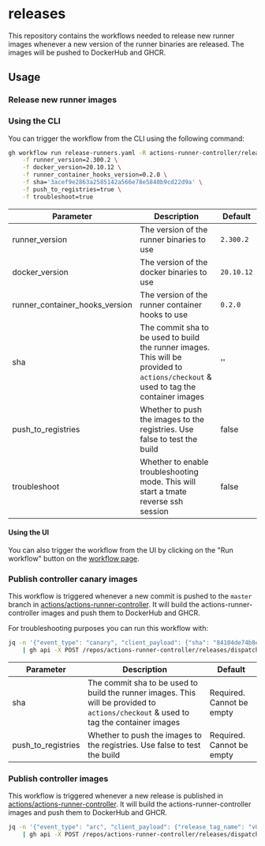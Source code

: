 # releases

This repository contains the workflows needed to release new runner images whenever a new version of the runner binaries are released. The images will be pushed to DockerHub and GHCR.

## Usage

### Release new runner images

### Using the CLI

You can trigger the workflow from the CLI using the following command:

```bash
gh workflow run release-runners.yaml -R actions-runner-controller/releases \
    -f runner_version=2.300.2 \
    -f docker_version=20.10.12 \
    -f runner_container_hooks_version=0.2.0 \
    -f sha='3acef9e2863a2585142a566e78e5840b9cd22d9a' \
    -f push_to_registries=true \
    -f troubleshoot=true
```

<!-- Table of Paramters -->
| Parameter | Description | Default |
| --- | --- | --- |
| runner_version | The version of the runner binaries to use | `2.300.2` |
| docker_version | The version of the docker binaries to use | `20.10.12` |
| runner_container_hooks_version | The version of the runner container hooks to use | `0.2.0` |
| sha | The commit sha to be used to build the runner images. This will be provided to `actions/checkout` & used to tag the container images | '' |
| push_to_registries | Whether to push the images to the registries. Use false to test the build | false |
| troubleshoot | Whether to enable troubleshooting mode. This will start a tmate reverse ssh session | false |

#### Using the UI

You can also trigger the workflow from the UI by clicking on the "Run workflow" button on the [workflow page](https://github.com/actions-runner-controller/releases/actions/workflows/release-runners.yaml).

### Publish controller canary images

This workflow is triggered whenever a new commit is pushed to the `master` branch in [actions/actions-runner-controller](https://github.com/actions/actions-runner-controller). It will build the actions-runner-controller images and push them to DockerHub and GHCR.

For troubleshooting purposes you can run this workflow with:

```bash
jq -n '{"event_type": "canary", "client_payload": {"sha": "84104de74b8e9e555f530d40d8f33cc9471716f5", "push_to_registries": false}}' \
    | gh api -X POST /repos/actions-runner-controller/releases/dispatches --input -
```

<!-- Table of Paramters -->
| Parameter | Description | Default |
| --- | --- | --- |
| sha | The commit sha to be used to build the runner images. This will be provided to `actions/checkout` & used to tag the container images  | Required. Cannot be empty |
| push_to_registries | Whether to push the images to the registries. Use false to test the build | Required. Cannot be empty |

### Publish controller images

This workflow is triggered whenever a new release is published in [actions/actions-runner-controller](https://github.com/actions/actions-runner-controller). It will build the actions-runner-controller images and push them to DockerHub and GHCR.

```bash
jq -n '{"event_type": "arc", "client_payload": {"release_tag_name": "v0.26.0", "push_to_registries": false}}' \
    | gh api -X POST /repos/actions-runner-controller/releases/dispatches --input -
```